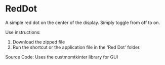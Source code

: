 # RedDot
A simple red dot on the center of the display. Simply toggle from off to on.

Use instructions:
  1. Download the zipped file
  2. Run the shortcut or the application file in the 'Red Dot' folder.

Source Code:
  Uses the custmomtkinter library for GUI
